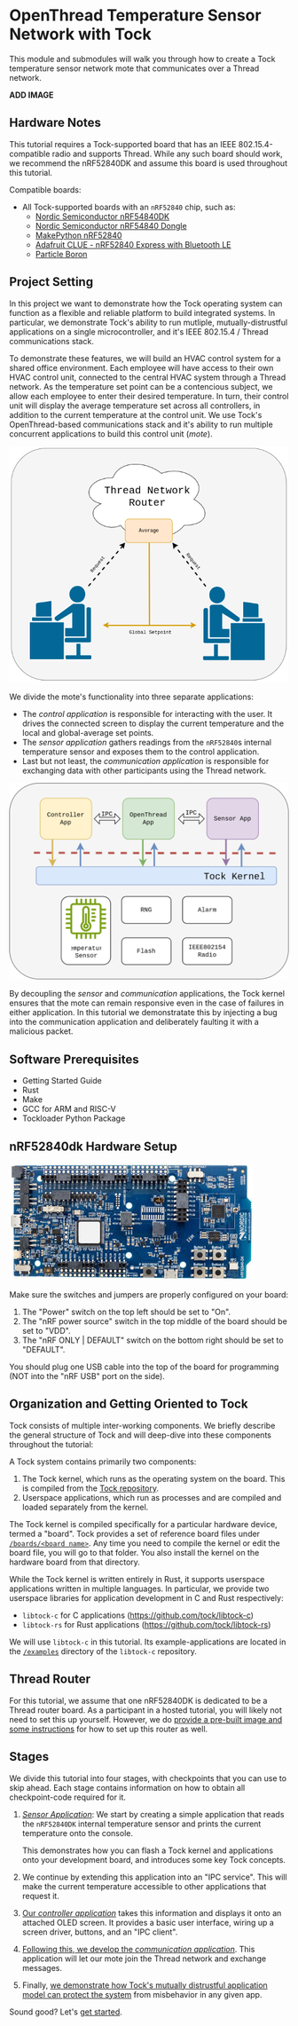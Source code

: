 # OpenThread Temperature Sensor Network with Tock

This module and submodules will walk you through how to create a Tock
temperature sensor network mote that communicates over a Thread network.

**ADD IMAGE**

## Hardware Notes

This tutorial requires a Tock-supported board that has an IEEE
802.15.4-compatible radio and supports Thread. While any such board should work,
we recommend the nRF52840DK and assume this board is used throughout this
tutorial.

Compatible boards:

- All Tock-supported boards with an `nRF52840` chip, such as:
  - [Nordic Semiconductor nRF54840DK](https://github.com/tock/tock/tree/master/boards/nordic/nrf52840dk)
  - [Nordic Semiconductor nRF54840 Dongle](https://github.com/tock/tock/tree/master/boards/nordic/nrf52840_dongle)
  - [MakePython nRF52840](https://github.com/tock/tock/tree/master/boards/nordic/makepython-nrf52840)
  - [Adafruit CLUE - nRF52840 Express with Bluetooth LE](https://github.com/tock/tock/tree/master/boards/nordic/clue_nrf52840)
  - [Particle Boron](https://github.com/tock/tock/tree/master/boards/nordic/particle_boron)

## Project Setting

In this project we want to demonstrate how the Tock operating system can
function as a flexible and reliable platform to build integrated systems. In
particular, we demonstrate Tock's ability to run mutliple, mutually-distrustful
applications on a single microcontroller, and it's IEEE 802.15.4 / Thread
communications stack.

To demonstrate these features, we will build an HVAC control system for a shared
office environment. Each employee will have access to their own HVAC control
unit, connected to the central HVAC system through a Thread network. As the
temperature set point can be a contencious subject, we allow each employee to
enter their desired temperature. In turn, their control unit will display the
average temperature set across all controllers, in addition to the current
temperature at the control unit. We use Tock's OpenThread-based communications
stack and it's ability to run multiple concurrent applications to build this
control unit (_mote_).

![thread_net_figure](../../imgs/thread_net_tutorial_figure.png)

We divide the mote's functionality into three separate applications:

- The _control application_ is responsible for interacting with the user. It
  drives the connected screen to display the current temperature and the local
  and global-average set points.
- The _sensor application_ gathers readings from the `nRF52840`s internal
  temperature sensor and exposes them to the control application.
- Last but not least, the _communication application_ is responsible for
  exchanging data with other participants using the Thread network.

![thread_net_tutorial_apps](../../imgs/thread_net_tutorial_apps.svg)

By decoupling the _sensor_ and _communication_ applications, the Tock kernel
ensures that the mote can remain responsive even in the case of failures in
either application. In this tutorial we demonstratate this by injecting a bug
into the communication application and deliberately faulting it with a malicious
packet.

## Software Prerequisites

- Getting Started Guide
- Rust
- Make
- GCC for ARM and RISC-V
- Tockloader Python Package

## nRF52840dk Hardware Setup

![nRF52840dk](../../imgs/nrf52840dk.jpg)

Make sure the switches and jumpers are properly configured on your board:

1. The "Power" switch on the top left should be set to "On".
2. The "nRF power source" switch in the top middle of the board should be set to
   "VDD".
3. The "nRF ONLY | DEFAULT" switch on the bottom right should be set to
   "DEFAULT".

You should plug one USB cable into the top of the board for programming (NOT
into the "nRF USB" port on the side).

## Organization and Getting Oriented to Tock

Tock consists of multiple inter-working components. We briefly describe the
general structure of Tock and will deep-dive into these components throughout
the tutorial:

A Tock system contains primarily two components:

1. The Tock kernel, which runs as the operating system on the board. This is
   compiled from the [Tock repository](https://github.com/tock/tock).
2. Userspace applications, which run as processes and are compiled and loaded
   separately from the kernel.

The Tock kernel is compiled specifically for a particular hardware device,
termed a "board". Tock provides a set of reference board files under
[`/boards/<board name>`](https://github.com/tock/tock/tree/master/boards). Any
time you need to compile the kernel or edit the board file, you will go to that
folder. You also install the kernel on the hardware board from that directory.

While the Tock kernel is written entirely in Rust, it supports userspace
applications written in multiple languages. In particular, we provide two
userspace libraries for application development in C and Rust respectively:

- `libtock-c` for C applications (https://github.com/tock/libtock-c)
- `libtock-rs` for Rust applications (https://github.com/tock/libtock-rs)

We will use `libtock-c` in this tutorial. Its example-applications are located
in the [`/examples`](https://github.com/tock/libtock-c/tree/master/examples)
directory of the `libtock-c` repository.

## Thread Router

For this tutorial, we assume that one nRF52840DK is dedicated to be a Thread
router board. As a participant in a hosted tutorial, you will likely not need to
set this up yourself. However, we do
[provide a pre-built image and some instructions](./router-setup.md) for how to
set up this router as well.

## Stages

We divide this tutorial into four stages, with checkpoints that you can use to
skip ahead. Each stage contains information on how to obtain all checkpoint-code
required for it.

1. [_Sensor Application_](sensor-app.md): We start by creating a simple
   application that reads the `nRF52840DK` internal temperature sensor and
   prints the current temperature onto the console.

   This demonstrates how you can flash a Tock kernel and applications onto your
   development board, and introduces some key Tock concepts.

2. We continue by extending this application into an "IPC service". This will
   make the current temperature accessible to other applications that request
   it.

3. [Our _controller application_](comms-app.md) takes this information and
   displays it onto an attached OLED screen. It provides a basic user interface,
   wiring up a screen driver, buttons, and an "IPC client".

4. [Following this, we develop the _communication application_](comms-app.md).
   This application will let our mote join the Thread network and exchange
   messages.

5. Finally,
   [we demonstrate how Tock's mutually distrustful application model can protect the system](robustness.md)
   from misbehavior in any given app.

Sound good? Let's [get started](sensor-app.md).
